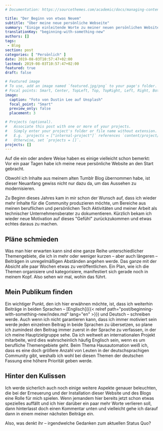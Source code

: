```yaml
---
# Documentation: https://sourcethemes.com/academic/docs/managing-content/

title: "Der Beginn von etwas Neuem"
subtitle: "Über meine neue persönliche Webseite"
summary: "Einige einleitende Worte zu meiner neuen persönlichen Website."
translationKey: "beginning-with-something-new"
authors: []
tags:
 - Blog
section: post
categories: [ "Persönlich" ]
date: 2019-08-03T10:57:47+02:00
lastmod: 2019-08-03T10:57:47+02:00
featured: true
draft: false

# Featured image
# To use, add an image named `featured.jpg/png` to your page's folder.
# Focal points: Smart, Center, TopLeft, Top, TopRight, Left, Right, BottomLeft, Bottom, BottomRight.
image:
  caption: "Foto von Dustin Lee auf Unsplash"
  focal_point: "Smart"
  preview_only: false
  placement: 3

# Projects (optional).
#   Associate this post with one or more of your projects.
#   Simply enter your project's folder or file name without extension.
#   E.g. `projects = ["internal-project"]` references `content/project/deep-learning/index.md`.
#   Otherwise, set `projects = []`.
projects: []
---
```


Auf die ein oder andere Weise haben es einige vielleicht schon bemerkt: Vor ein paar Tagen habe ich meine neue persönliche Website an den Start gebracht.

Obwohl ich Inhalte aus meinem alten Tumblr Blog übernommen habe, ist dieser Neuanfang gewiss nicht nur dazu da, um das Aussehen zu modernisieren.

Zu Beginn dieses Jahres kam in mir schon der Wunsch auf, dass ich wieder mehr Inhalte für die Community produzieren möchte, um Bereiche aus meinen beruflichen und persönlichen Tech Aktivitäten und meiner Arbeit als technischer Unternehmensberater zu dokumentieren. Kürzlich bekam ich wieder neue Motivation auf dieses "Gefühl" zurückzukommen und etwas echtes daraus zu machen.


## Pläne schmieden

Was man hier erwarten kann sind eine ganze Reihe unterschiedlicher Themengebiete, die ich in mehr oder weniger kurzen – aber auch längeren – Beiträgen in unregelmäßigen Abständen angehen werde. Das ganze mit der Absicht alle paar Wochen etwas zu veröffentlichen. Ein Plan, wie ich die Themen organisiere und kategorisiere, manifestiert sich gerade noch in meinem Kopf. Also sehen wir mal, wohin das führt.
  

## Mein Publikum finden

Ein wichtiger Punkt, den ich hier erwähnen möchte, ist, dass ich weiterhin Beiträge in beiden Sprachen – [Englisch]({{< relref path="post/beginning-with-something-new/index.md" lang="en" >}}) und Deutsch – schreiben werde. Auch wenn ich nicht garantieren kann, dass ich immer motiviert sein werde jeden einzelnen Beitrag in beide Sprachen zu übersetzen, so plane ich zumindest den Beitrag immer zuerst in der Sprache zu verfassen, in der ich meine Hauptzielgruppe sehe. Da ich weltweit an internationalen Projekt mitarbeite, wird dies wahrscheinlich häufig Englisch sein, wenn es um berufliche Themengebiete geht. Beim Thema Hausautomation weiß ich, dass es eine doch größere Anzahl von Leuten in der deutschsprachigen Community gibt, weshalb ich wohl bei diesen Themen der deutschen Fassung eine höhere Priorität geben werde.


## Hinter den Kulissen

Ich werde sicherlich auch noch einige weitere Aspekte genauer beleuchten, die bei der Erneuerung und der Installation dieser Website und des Blogs eine Rolle für mich spielen. Wenn jemandem hier bereits jetzt schon etwas spezielles auffällt und ich hier darüber ein paar mehr Worte verlieren soll, dann hinterlasst doch einen Kommentar unten und vielleicht gehe ich darauf dann in einem meiner nächsten  Beiträge ein.

Also, was denkt ihr – irgendwelche Gedanken zum aktuellen Status Quo?
